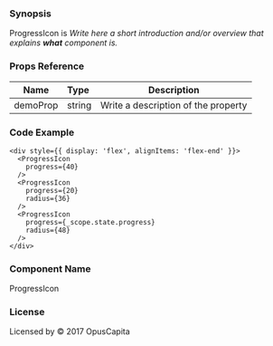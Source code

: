 ### Synopsis

ProgressIcon is 
*Write here a short introduction and/or overview that explains **what** component is.*

### Props Reference

| Name                           | Type                    | Description                                                 |
| ------------------------------ | :---------------------- | ----------------------------------------------------------- |
| demoProp                       | string                  | Write a description of the property                         |

### Code Example

```
<div style={{ display: 'flex', alignItems: 'flex-end' }}>
  <ProgressIcon
    progress={40}
  />
  <ProgressIcon
    progress={20}
    radius={36}
  />
  <ProgressIcon
    progress={_scope.state.progress}
    radius={48}
  />
</div>
```

### Component Name

ProgressIcon

### License

Licensed by © 2017 OpusCapita

